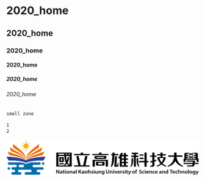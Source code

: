 # 2020_home
## 2020_home
### 2020_home
#### 2020_home
##### 2020_home
###### 2020_home

`small zone`

```
1
2
```

![NKUST](nkust.jpg "高雄科大")
